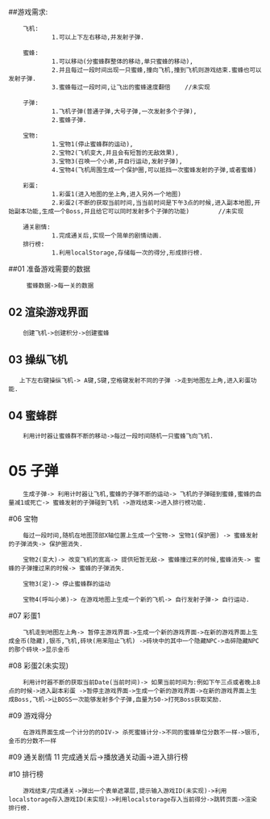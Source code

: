 
##游戏需求:

        飞机:
                1.可以上下左右移动,并发射子弹.

        蜜蜂:
                1.可以移动(分蜜蜂群整体的移动,单只蜜蜂的移动),
                2.并且每过一段时间出现一只蜜蜂,撞向飞机,撞到飞机则游戏结束.蜜蜂也可以发射子弹.
                3.蜜蜂每过一段时间,让飞出的蜜蜂速度翻倍    //未实现

        子弹:
                1.飞机子弹(普通子弹,大号子弹,一次发射多个子弹),
                2.蜜蜂子弹.

        宝物:
                1.宝物1(停止蜜蜂群的运动),
                2.宝物2(飞机变大,并且会有短暂的无敌效果),
                3.宝物3(召唤一个小弟,并自行运动,发射子弹),
                4.宝物4(飞机周围生成一个保护圈,可以抵挡一次蜜蜂发射的子弹,或者蜜蜂)

        彩蛋: 
                1.彩蛋1(进入地图的坐上角,进入另外一个地图)
                2.彩蛋2(不断的获取当前时间,当当前时间是下午3点的时候,进入副本地图,开始副本功能,生成一个Boss,并且给它可以同时发射多个子弹的功能)        //未实现

        通关剧情:
                1.完成通关后,实现一个简单的剧情动画.
        排行榜:
                1.利用localStorage,存储每一次的得分,形成排行榜.        


##01 准备游戏需要的数据

         蜜蜂数据->每一关的数据

## 02 渲染游戏界面

        创建飞机->创建积分->创建蜜蜂

## 03 操纵飞机 

       上下左右键操纵飞机-> A键,S键,空格键发射不同的子弹 ->走到地图左上角,进入彩蛋功能. 

## 04 蜜蜂群

        利用计时器让蜜蜂群不断的移动->每过一段时间随机一只蜜蜂飞向飞机.

# 05 子弹

        生成子弹-> 利用计时器让飞机,蜜蜂的子弹不断的运动-> 飞机的子弹碰到蜜蜂,蜜蜂的血量减1或死亡-> 蜜蜂发射的子弹碰到飞机 ->游戏结束->进入排行榜功能.

#06  宝物

        每过一段时间,随机在地图顶部X轴位置上生成一个宝物-> 宝物1(保护圈) -> 蜜蜂发射的子弹消失-> 保护圈消失. 

        宝物2(变大)-> 改变飞机的宽高-> 提供短暂无敌-> 蜜蜂撞过来的时候,蜜蜂消失-> 蜜蜂的子弹撞过来的时候-> 蜜蜂的子弹消失.

        宝物3(定)-> 停止蜜蜂群的运动

        宝物4(呼叫小弟)-> 在游戏地图上生成一个新的飞机-> 自行发射子弹-> 自行运动.

#07 彩蛋1 

        飞机走到地图左上角-> 暂停主游戏界面->生成一个新的游戏界面->在新的游戏界面上生成金币(隐藏),银币,飞机,砖块(用来阻止飞机) ->砖块中的其中一个隐藏NPC->击碎隐藏NPC的那个砖块->显示金币    

#08 彩蛋2(未实现)

        利用计时器不断的获取当前Date(当前时间)-> 如果当前时间为:例如下午三点或者晚上8点的时候->进入副本彩蛋 ->暂停主游戏界面->生成一个新的游戏界面->在新的游戏界面上生成Boss,飞机->让BOSS一次能够发射多个子弹,血量为50->打死Boss获取奖励.
        
#09 游戏得分

        在游戏界面生成一个计分的的DIV-> 杀死蜜蜂计分->不同的蜜蜂单位分数不一样->银币,金币的分数不一样       

#09 通关剧情  11
        完成通关后->播放通关动画->进入排行榜

#10 排行榜

        游戏结束/完成通关->弹出一个表单遮罩层,提示输入游戏ID(未实现)->利用localstorage存入游戏ID(未实现)->利用localstorage存入当前得分->跳转页面->渲染排行榜.




        
